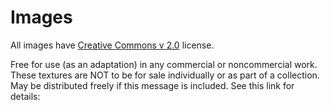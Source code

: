 # Images
All images have [Creative Commons v 2.0](https://creativecommons.org/licenses/by/2.0/) license.

Free for use (as an adaptation) in any commercial or noncommercial work.
These textures are NOT to be for sale individually or as part of a collection.
May be distributed freely if this message is included. See this link for details: